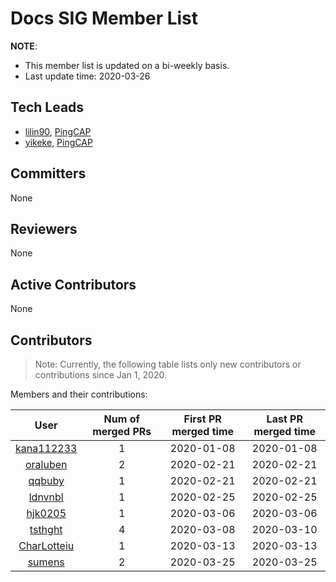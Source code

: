 # Docs SIG Member List

**NOTE**:

* This member list is updated on a bi-weekly basis.
* Last update time: 2020-03-26

## Tech Leads

* [lilin90](https://github.com/lilin90), [PingCAP](https://pingcap.com/en/)
* [yikeke](http://github.com/yikeke), [PingCAP](https://pingcap.com/en/)

## Committers

None

## Reviewers

None

## Active Contributors

None

## Contributors

> Note: Currently, the following table lists only new contributors or contributions since Jan 1, 2020.

Members and their contributions:

| User | Num of merged PRs | First PR merged time | Last PR merged time |
|:----:|:--------------:|:--------------:|:--------------:|
| [kana112233](https://github.com/kana112233) | 1 | 2020-01-08 | 2020-01-08 |
| [oraluben](https://github.com/oraluben) | 2 | 2020-02-21 | 2020-02-21 |
| [qqbuby](https://github.com/qqbuby) | 1 |  2020-02-21 | 2020-02-21 |
| [ldnvnbl](https://github.com/ldnvnbl) | 1 | 2020-02-25 | 2020-02-25 |
| [hjk0205](https://github.com/hjk0205) | 1 | 2020-03-06 | 2020-03-06 |
| [tsthght](https://github.com/tsthght) | 4 | 2020-03-08 | 2020-03-10 |
| [CharLotteiu](https://github.com/CharLotteiu) | 1 | 2020-03-13 | 2020-03-13 |
| [sumens](https://github.com/sumens) | 2 | 2020-03-25 | 2020-03-25 |
